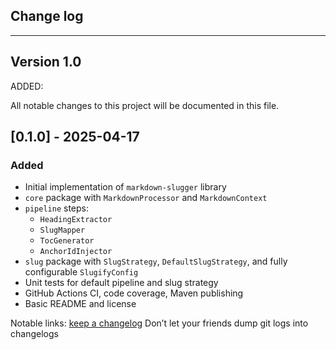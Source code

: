 ## Change log
----------------------

Version 1.0
-------------

ADDED:

All notable changes to this project will be documented in this file.

## [0.1.0] - 2025-04-17
### Added
- Initial implementation of `markdown-slugger` library
- `core` package with `MarkdownProcessor` and `MarkdownContext`
- `pipeline` steps:
    - `HeadingExtractor`
    - `SlugMapper`
    - `TocGenerator`
    - `AnchorIdInjector`
- `slug` package with `SlugStrategy`, `DefaultSlugStrategy`, and fully configurable `SlugifyConfig`
- Unit tests for default pipeline and slug strategy
- GitHub Actions CI, code coverage, Maven publishing
- Basic README and license



Notable links:
[keep a changelog](http://keepachangelog.com/en/1.0.0/) Don’t let your friends dump git logs into changelogs
